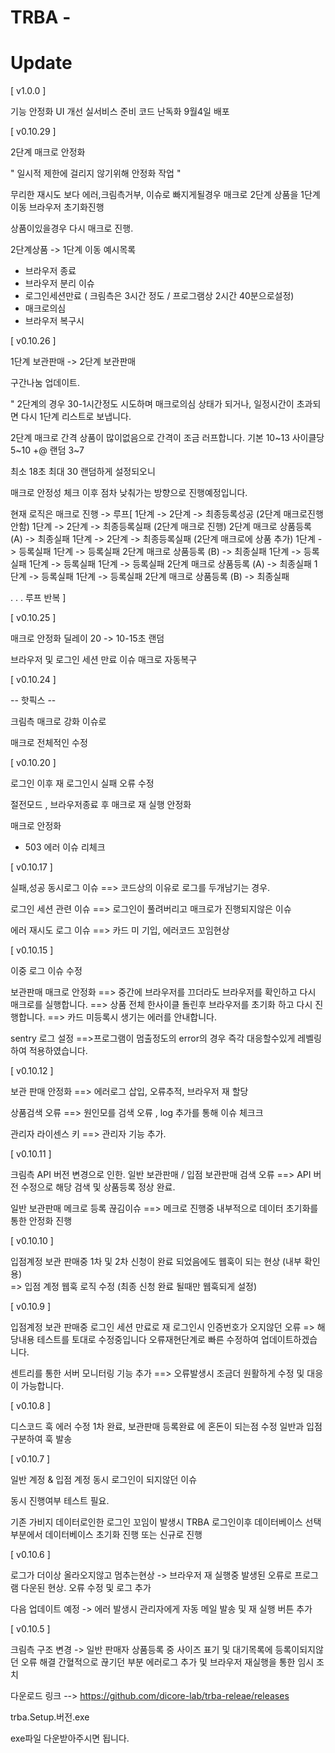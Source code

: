 # TRBA - 



# Update

[ v1.0.0 ]

기능 안정화
UI 개선
실서비스 준비
코드 난독화 
9월4일 배포 


[ v0.10.29 ]

2단계 매크로 안정화


" 일시적 제한에 걸리지 않기위해 안정화 작업 " 

무리한 재시도 보다 에러,크림측거부, 이슈로 빠지게될경우
매크로 2단계 상품을 1단계 이동 
브라우저 초기화진행 

상품이있을경우 다시 매크로 진행.


2단계상품 -> 1단계 이동 예시목록
- 브라우저 종료
- 브라우저 분리 이슈
- 로그인세션만료 ( 크림측은 3시간 정도 / 프로그램상 2시간 40분으로설정)
- 매크로의심
- 브라우저 복구시


[ v0.10.26 ]

1단계 보관판매 -> 2단계 보관판매

구간나눔 업데이트.

" 2단계의 경우 30-1시간정도 시도하며 매크로의심 상태가 되거나, 일정시간이 초과되면 다시 1단계 리스트로 보냅니다. 

2단계 매크로 간격 상품이 많이없음으로 간격이 조금 러프합니다.
기본      10~13 
사이클당  5~10 
+@ 랜덤   3~7

최소 18초 최대 30 랜덤하게 설정되오니

매크로 안정성 체크 이후 점차 낮춰가는 방향으로
진행예정입니다. 

현재 로직은
매크로 진행 ->
루프[
 1단계 -> 2단계 -> 최종등록성공  (2단계 매크로진행안함)
 1단계 -> 2단계 -> 최종등록실패  (2단계 매크로 진행)
2단계 매크로 상품등록 (A) -> 최종실패 
 1단계 -> 2단계 -> 최종등록실패  (2단계 매크로에 상품 추가)
 1단계 -> 등록실패
 1단계 -> 등록실패
2단계 매크로 상품등록  (B) -> 최종실패 
 1단계 -> 등록실패
 1단계 -> 등록실패
 1단계 -> 등록실패
2단계 매크로 상품등록 (A) -> 최종실패 
1단계 -> 등록실패
 1단계 -> 등록실패
2단계 매크로 상품등록 (B) -> 최종실패 

. . .  루프 반복 
]



[ v0.10.25 ]


매크로 안정화 딜레이 20 -> 10-15초 랜덤

브라우저 및 로그인 세션 만료 이슈 매크로 자동복구





[ v0.10.24 ]

-- 핫픽스 -- 

크림측 매크로 강화 이슈로

매크로 전체적인 수정



[ v0.10.20 ]

로그인 이후 재 로그인시 실패 오류 수정

절전모드 , 브라우저종료 후 매크로 재 실행 안정화

매크로 안정화
- 503 에러 이슈 리체크 


[ v0.10.17 ] 

실패,성공 동시로그 이슈 
==> 코드상의 이유로 로그를 두개남기는 경우.

로그인 세션 관련 이슈
==> 로그인이 풀려버리고 매크로가 진행되지않은 이슈

에러 재시도 로그 이슈
==> 카드 미 기입, 에러코드 꼬임현상 


[ v0.10.15 ] 


이중 로그 이슈 수정

보관판매 매크로 안정화
==> 중간에 브라우저를 끄더라도 브라우저를 확인하고 다시 매크로를 실행합니다.
==> 상품 전체 한사이클 돌린후 브라우저를 초기화 하고 다시 진행합니다.
==> 카드 미등록시 생기는 에러를 안내합니다.


sentry 로그 설정
==>프로그램이 멈출정도의 error의 경우 즉각 대응할수있게 레벨링 하여 적용하였습니다.



[ v0.10.12 ] 


보관 판매 안정화
==> 에러로그 삽입, 오류추적, 브라우저 재 할당

상품검색 오류
==> 원인모를 검색 오류 , log 추가를 통해 이슈 체크크


관리자 라이센스 키 
==> 관리자 기능 추가.



[ v0.10.11 ] 


크림측 API 버전 변경으로 인한.
일반 보관판매 / 입점 보관판매 검색 오류
==>  API 버전 수정으로 해당 검색 및 상품등록 정상 완료. 

일반 보관판매 메크로 등록 끊김이슈
==> 메크로 진행중 내부적으로 데이터 초기화를 통한 안정화 진행




[ v0.10.10 ] 

입점계정 보관 판매중 1차 및 2차 신청이 완료 되었음에도 웹훅이 되는 현상 (내부 확인 용)  
=> 입점 계정 웹훅 로직 수정 (최종 신청 완료 될때만 웹훅되게 설정)

[ v0.10.9 ] 

입점계정 보관 판매중 로그인 세션 만료로 재 로그인시 인증번호가 오지않던 오류 
=> 해당내용 테스트를 토대로 수정중입니다  오류재현단계로 빠른 수정하여 업데이트하겠습니다.

센트리를 통한 서버 모니터링 기능 추가
==> 오류발생시 조금더 원활하게 수정 및 대응이 가능합니다.


[ v0.10.8 ] 

디스코드 훅 에러 수정 
1차 완료, 보관판매 등록완료 에 혼돈이 되는점 수정 
일반과 입점  구분하여 훅 발송 

[ v0.10.7 ] 

일반 계정 & 입점 계정 동시 로그인이 되지않던 이슈

동시 진행여부 테스트 필요.

기존 가비지 데이터로인한 로그인 꼬임이 발생시
TRBA 로그인이후 데이터베이스 선택 부분에서 데이터베이스 초기화 진행 또는 신규로 진행

[ v0.10.6 ] 

로그가 더이상 올라오지않고 멈추는현상
-> 브라우저 재 실행중 발생된 오류로 프로그램 다운된 현상. 오류 수정 및 로그 추가

다음 업데이트 예정
-> 에러 발생시 관리자에게 자동 메일 발송 및 재 실행 버튼 추가



[ v0.10.5 ]

크림측 구조 변경
-> 
일반 판매자 상품등록 중 사이즈 표기 및 대기목록에 등록이되지않던 오류 해결
간혈적으로 끊기던 부분 에러로그 추가 및 브라우저 재실행을 통한 임시 조치




다운로드 링크 -->  https://github.com/dicore-lab/trba-releae/releases

trba.Setup.버전.exe

exe파일 다운받아주시면 됩니다. 
